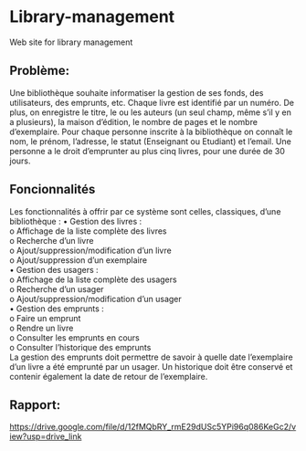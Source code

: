 # Library-management
Web site for library management

## Problème:
Une bibliothèque souhaite informatiser la gestion de ses fonds, des utilisateurs, des emprunts, etc. Chaque livre est identifié par un numéro. De plus, on enregistre le titre, le ou les auteurs (un seul champ, même s’il y en a plusieurs), la maison d’édition, le nombre de pages et le nombre d’exemplaire. Pour chaque personne inscrite à la bibliothèque on connaît le nom, le prénom, l’adresse, le statut (Enseignant ou Etudiant) et l’email. Une personne a le droit d’emprunter au plus cinq livres, pour une durée de 30 jours. 

## Foncionnalités
Les fonctionnalités à offrir par ce système sont celles, classiques, d’une bibliothèque : 
  •	Gestion des livres :  
      o	Affichage de la liste complète des livres  
      o	Recherche d’un livre  
      o	Ajout/suppression/modification d’un livre  
      o	Ajout/suppression d’un exemplaire  
  •	Gestion des usagers :  
      o	Affichage de la liste complète des usagers  
      o	Recherche d’un usager  
      o	Ajout/suppression/modification d’un usager  
  •	Gestion des emprunts :  
      o	Faire un emprunt  
      o	Rendre un livre  
      o	Consulter les emprunts en cours  
      o	Consulter l’historique des emprunts  
La gestion des emprunts doit permettre de savoir à quelle date l’exemplaire d’un livre a été emprunté par un usager. Un historique doit être conservé et contenir également la date de retour de l’exemplaire.

## Rapport:
https://drive.google.com/file/d/12fMQbRY_rmE29dUSc5YPi96q086KeGc2/view?usp=drive_link
